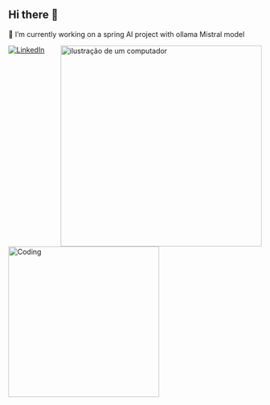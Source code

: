 ## Hi there 👋




🔭 I’m currently working on a spring AI project with ollama Mistral model

<img src="https://raw.githubusercontent.com/MicaelliMedeiros/micaellimedeiros/master/image/computer-illustration.png" alt="ilustração de um computador" min-width="400px" max-width="400px" width="400px" align="right">

<p align="left">
 
  <a href="https://www.linkedin.com/in/chirine-hmida-6071441b1/" title="LinkedIn">
  <img src="https://img.shields.io/badge/-Linkedin-0e76a8?style=flat-square&logo=Linkedin&logoColor=white&link=LINK-DO-SEU-LINKEDIN" alt="LinkedIn"/></a>

</p>
<img align="left" alt="Coding" width="300" src="https://i.giphy.com/media/v1.Y2lkPTc5MGI3NjExbHUyNGlldXZzcDJ4bDZvcWxhbm9tY2s2NzZ0aWx3ejY1Y3U5NTRpZSZlcD12MV9pbnRlcm5hbF9naWZfYnlfaWQmY3Q9Zw/XD9o33QG9BoMis7iM4/giphy.gif"> 
